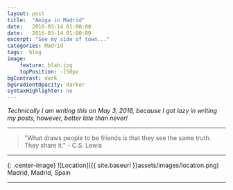```yaml
---
layout: post
title:  "Amiga in Madrid"
date:   2016-03-14 01:00:00
date:   2016-03-14 01:00:00
excerpt: "See my side of town..."
categories: Madrid
tags:  blog
image:
    feature: blah.jpg
    topPosition: -150px
bgContrast: dark
bgGradientOpacity: darker
syntaxHighlighter: no
---
```


*Technically I am writing this on May 3, 2016, because I got lazy in writing my posts, however, better late than never!*



<hr>

<blockquote class="largeQuote">"What draws people to be friends is that they see the same truth. They share it." - C.S. Lewis</blockquote>

<hr>

{: .center-image}
![Location]({{ site.baseurl }}assets/images/location.png) Madrid, Madrid, Spain

<hr>